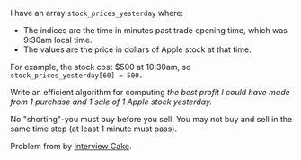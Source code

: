 I have an array `stock_prices_yesterday` where:

* The indices are the time in minutes past trade opening time, which was 9:30am local time.
* The values are the price in dollars of Apple stock at that time.

For example, the stock cost $500 at 10:30am, so `stock_prices_yesterday[60] = 500.`

Write an efficient algorithm for computing *the best profit I could have made from 1 purchase and 1 sale of 1 Apple stock yesterday.*

No "shorting"-you must buy before you sell. You may not buy and sell in the same time step (at least 1 minute must pass).

Problem from by [Interview Cake](https://www.interviewcake.com/question/stock-price).
